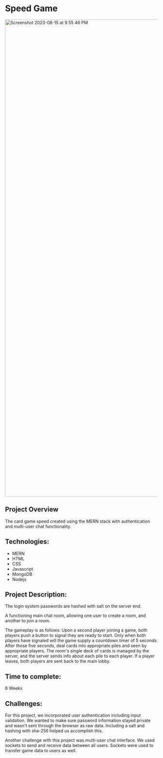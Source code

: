 ﻿# Speed Game
<img width="1570" alt="Screenshot 2023-08-15 at 9 55 46 PM" src="https://github.com/jessicacaron/Redacted_Speed_Game/assets/77312057/ccf90e12-0884-43ca-a705-5ea37d46483e">

## Project Overview

The card game speed created using the MERN stack with authentication and multi-user chat functionality.


## Technologies:
- MERN
- HTML
- CSS
- Javascript
- MongoDB
- Nodejs
      
## Project Description:

The login system passwords are hashed with salt on the server end.

A functioning main chat room, allowing one user to create a room, and another to join a room.

The gameplay is as follows:
Upon a second player joining a game, both players push a button to signal they are ready to start. Only when both players have signaled will the game supply a countdown timer of 5 seconds. After those five seconds, deal cards into appropriate piles and seen by appropriate players. The room's single deck of cards is managed by the server, and the server sends info about each pile to each player. If a player leaves, both players are sent back to the main lobby.

## Time to complete:

 6 Weeks

## Challenges:
For this project, we incorporated user authentication including input validation.  We wanted to make sure password information stayed private and wasn't sent through the browser as raw data.  Including a salt and hashing with sha-256 helped us accomplish this.  
      
Another challenge with this project was multi-user chat interface.  We used sockets to send and receive data between all users.  Sockets were used to transfer game data to users as well.
